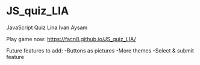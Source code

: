 # JS_quiz_LIA
JavaScript Quiz Lina Ivan Aysam

Play game now: https://facn8.github.io/JS_quiz_LIA/

Future features to add:
-Buttons as pictures
-More themes
-Select & submit feature
